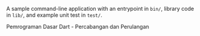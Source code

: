 A sample command-line application with an entrypoint in `bin/`, library code
in `lib/`, and example unit test in `test/`.

Pemrograman Dasar Dart - Percabangan dan Perulangan 
